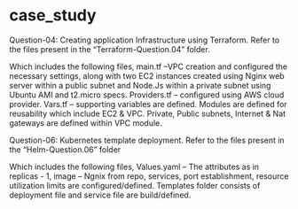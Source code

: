 # case_study

Question-04:   Creating application Infrastructure using Terraform.
	Refer to the files present in the “Terraform-Question.04” folder.
  
Which includes the following files,
main.tf –VPC creation and configured the necessary settings, along with two EC2 instances created using Nginx web server 
within a public subnet and Node.Js within a private subnet using Ubuntu AMI and t2.micro specs.
Providers.tf – configured using AWS cloud provider.
	Vars.tf – supporting variables are defined.
Modules are defined for reusability which include EC2 & VPC. Private, Public subnets, Internet & Nat gateways are defined within VPC module. 


Question-06:   Kubernetes template deployment.
	Refer to the files present in the “Helm-Question.06” folder
  
Which includes the following files,
Values.yaml – The attributes as in replicas - 1, image – Ngnix from repo, services, port establishment, resource utilization limits are configured/defined.
Templates folder consists of deployment file and service file are build/defined.
